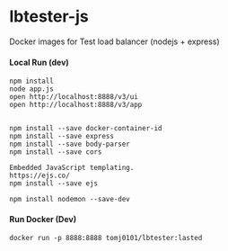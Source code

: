 # lbtester-js
Docker images for Test load balancer (nodejs + express)

#### Local Run (dev)
```
npm install
node app.js
open http://localhost:8888/v3/ui
open http://localhost:8888/v3/app


npm install --save docker-container-id
npm install --save express
npm install --save body-parser
npm install --save cors

Embedded JavaScript templating.
https://ejs.co/
npm install --save ejs

npm install nodemon --save-dev

```

#### Run Docker (Dev)
```
docker run -p 8888:8888 tomj0101/lbtester:lasted
```
